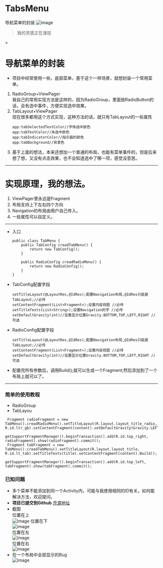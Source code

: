 # TabsMenu
导航菜单的封装
![image](http://ww4.sinaimg.cn/mw690/7a18e5c2jw1f83j1f1tgcj20go06kwfb.jpg)  
> 我的灵感正在涌现  

<html>
<body>
<object type="application/x-shockwave-flash" data="http://www.ffsup.com/app/mp/play.swf?mp3=http://mp3.ffsup.com/d.php?mp3l1474614896WODY3ZN.mp3" width="240" height="20" id="dewplayer-vol" name="dewplayer-vol">
<param name="wmode" value="transparent" />
<param name="movie" value="http://www.ffsup.com/app/mp/play.swf?mp3=http://mp3.ffsup.com/d.php?mp3l1474614896WODY3ZN.mp3" />>
</object>
</body>
</html>

# 导航菜单的封装  
- 项目中经常使用一些，底部菜单，基于这个一样场景，就想封装一个常用菜单。  
1. RadioGroup+ViewPager  
    我自己的常用实现方法是这样的，因为RadioGroup，里面放RadioButton的话，会有选中事件，方便实现选中效果。  
2. TabLayout+ViewPager  
    现在很多都用这个方式实现，这种方法的话，就只有TabLayout的一些属性  
    ```
    app:tabSelectedTextColor//字体选中颜色
    app:tabTextColor//未选中颜色
    app:tabIndicatorColor//指示器的颜色
    app:tabBackground//背景色
    ```  
3. 基于上面的想法，本来还想加一个普通的布局，也能有菜单事件的，但是后来想了想，又没有点击效果，也不会知道选中了哪一项，感觉没意思。
***  
# 实现原理，我的想法。  
1. ViewPager里永远是Fragment  
2. 布局支持上下左右四个方向  
3. Navigation的布局由用户自己传入。  
4. 一些属性可以自定义。  
***  
- 入口
    ```
    public class TabMenu {
        public TabConfig creadTabMenu() {
            return new TabConfig();
        }

        public RadioConfig creadRadioMenu() {
            return new RadioConfig();
        }
    }
    ```  
- TabConfig配置字段
    ```
    setTitleLayout(@LayoutRes,@IdRes);配置Navigation布局,@IdRes只能是TabLayout;//必传  
    setContentFragment(List<Fragment>);设置内容视图 //必传  
    setTitleTexts(List<String>);设置Navigation的字 //必传  
    setDefaultGravity(int)//设置显示位置Gravity.BOTTOM,TOP,LEFT,RIGHT //可选  
    ```  
- RadioConfig配置字段  
    ```
    setTitleLayout(@LayoutRes,@IdRes);配置Navigation布局,@IdRes只能是TabLayout;//必传  
    setContentFragment(List<Fragment>);设置内容视图 //必传  
    setDefaultGravity(int)//设置显示位置Gravity.BOTTOM,TOP,LEFT,RIGHT //可选  
    ```  
- 配置完所有参数后，调用Build();就可以生成一个Fragment;然后添加到了一个布局上就可以了。  
***  
###  简单的使用教程  
- RadioGroup
- TabLayou  
```  
 Fragment radioFragment = new TabMenu().creadRadioMenu().setTitleLayout(R.layout.layout_title_radio, R.id.ltr_gb).setContentFragment(content).setDefaultGravity(Gravity.LEFT).Build();  
        getSupportFragmentManager().beginTransaction().add(R.id.top_right, radioFragment).show(radioFragment).commit();   
 Fragment tabFragment = new TabMenu().creadTabMenu().setTitleLayout(R.layout.layout_title, R.id.lt_tab).setTitleTexts(title).setContentFragment(content).Build();  
        getSupportFragmentManager().beginTransaction().add(R.id.top_left, tabFragment).show(tabFragment).commit();  
```  
### 已知问题  
- 多个菜单不能添加到同一个Activity内，可能与我使用相同的ID有关。如何能解决方法，欢迎提问。
- **项目已提交到Github**
 [开源地址](https://github.com/xuanu/TabsMenu)  
- 截图  
位置在上  
![image](http://ww3.sinaimg.cn/mw690/7a18e5c2jw1f83kke7ynrj205i08ct8k.jpg)
位置在下  
![image](http://ww3.sinaimg.cn/mw690/7a18e5c2jw1f83kkd7rujj205508ct8k.jpg)  
位置在左  
![image](http://ww1.sinaimg.cn/mw690/7a18e5c2jw1f83kkdptq3j205e08cmx6.jpg)  
位置在右  
![image](http://ww1.sinaimg.cn/mw690/7a18e5c2jw1f83kkcepusj205d08cdft.jpg)  
- 在一个布局中全部显示的Bug  
![image](http://ww1.sinaimg.cn/mw690/7a18e5c2jw1f83kkg2drhj22643uwe3f.jpg)

   
